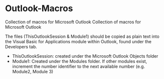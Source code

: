 # Outlook-Macros
Collection of macros for Microsoft Outlook
Collection of macros for Microsoft Outlook

The files (ThisOutlookSession & Module1) should be copied as plain text into the Visual Basic for Applications module within Outlook, found under the Developers tab.
  - ThisOutlookSession: created under the Microsoft Outlook Objects folder
  - Module1: Created under the Modules folder. If other modules exist, increment the number identifier to the next available number (e.g. Module2, Module 3)
